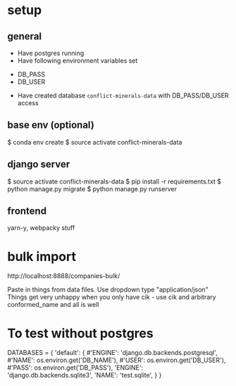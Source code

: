 # setup

## general
* Have postgres running
* Have following environment variables set
 - DB_PASS
 - DB_USER
* Have created database `conflict-minerals-data` with DB_PASS/DB_USER access

## base env (optional)
$ conda env create
$ source activate conflict-minerals-data

## django server
$ source activate conflict-minerals-data
$ pip install -r requirements.txt
$ python manage.py migrate
$ python manage.py runserver

## frontend
yarn-y, webpacky stuff

# bulk import
http://localhost:8888/companies-bulk/

Paste in things from data files.
Use dropdown type "application/json"
Things get very unhappy when you only have cik - use cik and arbitrary conformed_name and all is well

# To test without postgres
DATABASES = {
    'default': {
        #'ENGINE': 'django.db.backends.postgresql',
        #'NAME': os.environ.get('DB_NAME'),
        #'USER': os.environ.get('DB_USER'),
        #'PASS': os.environ.get('DB_PASS'),
        'ENGINE': 'django.db.backends.sqlite3',
        'NAME': 'test.sqlite',
    }
}
